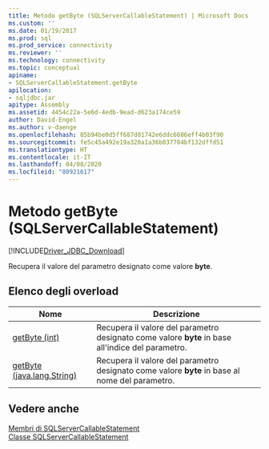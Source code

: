 ```yaml
---
title: Metodo getByte (SQLServerCallableStatement) | Microsoft Docs
ms.custom: ''
ms.date: 01/19/2017
ms.prod: sql
ms.prod_service: connectivity
ms.reviewer: ''
ms.technology: connectivity
ms.topic: conceptual
apiname:
- SQLServerCallableStatement.getByte
apilocation:
- sqljdbc.jar
apitype: Assembly
ms.assetid: 4454c22a-5e6d-4edb-9ead-d623a174ce59
author: David-Engel
ms.author: v-daenge
ms.openlocfilehash: 85b94be0d5ff687d01742e6ddc6686eff4b03f90
ms.sourcegitcommit: fe5c45a492e19a320a1a36b037704bf132dffd51
ms.translationtype: HT
ms.contentlocale: it-IT
ms.lasthandoff: 04/08/2020
ms.locfileid: "80921617"
---
```

# <a name="getbyte-method-sqlservercallablestatement"></a>Metodo getByte (SQLServerCallableStatement)
[!INCLUDE[Driver_JDBC_Download](../../../includes/driver_jdbc_download.md)]

  Recupera il valore del parametro designato come valore **byte**.  
  
## <a name="overload-list"></a>Elenco degli overload  
  
|Nome|Descrizione|  
|----------|-----------------|  
|[getByte (int)](../../../connect/jdbc/reference/getbyte-method-int.md)|Recupera il valore del parametro designato come valore **byte** in base all'indice del parametro.|  
|[getByte (java.lang.String)](../../../connect/jdbc/reference/getbyte-method-java-lang-string.md)|Recupera il valore del parametro designato come valore **byte** in base al nome del parametro.|  
  
## <a name="see-also"></a>Vedere anche  
 [Membri di SQLServerCallableStatement](../../../connect/jdbc/reference/sqlservercallablestatement-members.md)   
 [Classe SQLServerCallableStatement](../../../connect/jdbc/reference/sqlservercallablestatement-class.md)  
  
  
